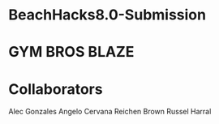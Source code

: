 # BeachHacks8.0-Submission
# GYM BROS BLAZE

# Collaborators
Alec Gonzales
Angelo Cervana
Reichen Brown
Russel Harral
